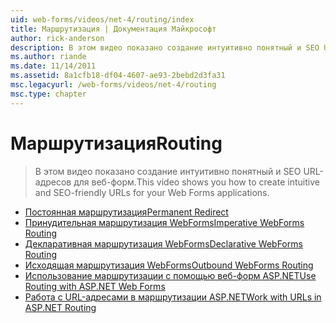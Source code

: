 ```yaml
---
uid: web-forms/videos/net-4/routing/index
title: Маршрутизация | Документация Майкрософт
author: rick-anderson
description: В этом видео показано создание интуитивно понятный и SEO URL-адресов для веб-форм.
ms.author: riande
ms.date: 11/14/2011
ms.assetid: 8a1cfb18-df04-4607-ae93-2bebd2d3fa31
msc.legacyurl: /web-forms/videos/net-4/routing
msc.type: chapter
---
```

<a name="routing"></a><span data-ttu-id="e3176-103">Маршрутизация</span><span class="sxs-lookup"><span data-stu-id="e3176-103">Routing</span></span>
====================
> <span data-ttu-id="e3176-104">В этом видео показано создание интуитивно понятный и SEO URL-адресов для веб-форм.</span><span class="sxs-lookup"><span data-stu-id="e3176-104">This video shows you how to create intuitive and SEO-friendly URLs for your Web Forms applications.</span></span>


- [<span data-ttu-id="e3176-105">Постоянная маршрутизация</span><span class="sxs-lookup"><span data-stu-id="e3176-105">Permanent Redirect</span></span>](aspnet-4-quick-hit-permanent-redirect.md)
- [<span data-ttu-id="e3176-106">Принудительная маршрутизация WebForms</span><span class="sxs-lookup"><span data-stu-id="e3176-106">Imperative WebForms Routing</span></span>](aspnet-4-quick-hit-imperative-webforms-routing.md)
- [<span data-ttu-id="e3176-107">Декларативная маршрутизация WebForms</span><span class="sxs-lookup"><span data-stu-id="e3176-107">Declarative WebForms Routing</span></span>](aspnet-4-quick-hit-declarative-webforms-routing.md)
- [<span data-ttu-id="e3176-108">Исходящая маршрутизация WebForms</span><span class="sxs-lookup"><span data-stu-id="e3176-108">Outbound WebForms Routing</span></span>](aspnet-4-quick-hit-outbound-webforms-routing.md)
- [<span data-ttu-id="e3176-109">Использование маршрутизации с помощью веб-форм ASP.NET</span><span class="sxs-lookup"><span data-stu-id="e3176-109">Use Routing with ASP.NET Web Forms</span></span>](how-do-i-use-routing-with-aspnet-web-forms.md)
- [<span data-ttu-id="e3176-110">Работа с URL-адресами в маршрутизации ASP.NET</span><span class="sxs-lookup"><span data-stu-id="e3176-110">Work with URLs in ASP.NET Routing</span></span>](how-do-i-work-with-urls-in-aspnet-routing.md)

